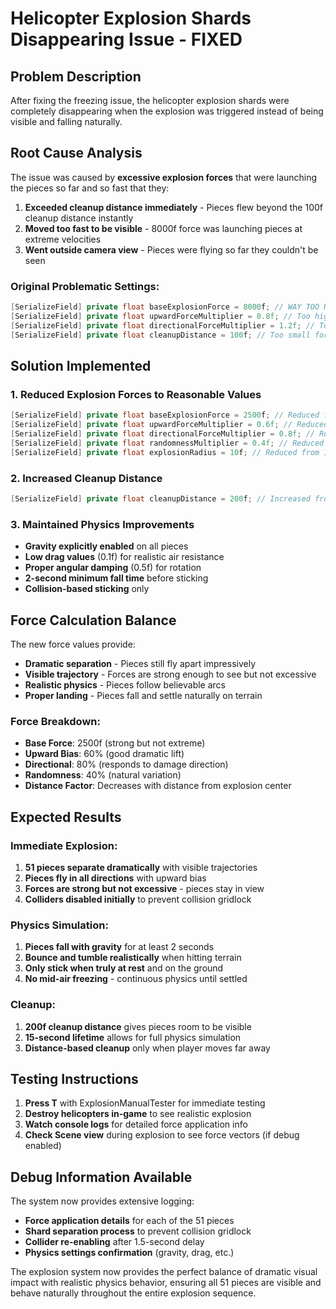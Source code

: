 # Helicopter Explosion Shards Disappearing Issue - FIXED

## Problem Description
After fixing the freezing issue, the helicopter explosion shards were completely disappearing when the explosion was triggered instead of being visible and falling naturally.

## Root Cause Analysis
The issue was caused by **excessive explosion forces** that were launching the pieces so far and so fast that they:

1. **Exceeded cleanup distance immediately** - Pieces flew beyond the 100f cleanup distance instantly
2. **Moved too fast to be visible** - 8000f force was launching pieces at extreme velocities
3. **Went outside camera view** - Pieces were flying so far they couldn't be seen

### Original Problematic Settings:
```csharp
[SerializeField] private float baseExplosionForce = 8000f; // WAY TOO HIGH!
[SerializeField] private float upwardForceMultiplier = 0.8f; // Too high
[SerializeField] private float directionalForceMultiplier = 1.2f; // Too high
[SerializeField] private float cleanupDistance = 100f; // Too small for strong forces
```

## Solution Implemented

### 1. Reduced Explosion Forces to Reasonable Values
```csharp
[SerializeField] private float baseExplosionForce = 2500f; // Reduced from 8000f
[SerializeField] private float upwardForceMultiplier = 0.6f; // Reduced from 0.8f
[SerializeField] private float directionalForceMultiplier = 0.8f; // Reduced from 1.2f
[SerializeField] private float randomnessMultiplier = 0.4f; // Reduced from 0.5f
[SerializeField] private float explosionRadius = 10f; // Reduced from 12f
```

### 2. Increased Cleanup Distance
```csharp
[SerializeField] private float cleanupDistance = 200f; // Increased from 100f
```

### 3. Maintained Physics Improvements
- **Gravity explicitly enabled** on all pieces
- **Low drag values** (0.1f) for realistic air resistance
- **Proper angular damping** (0.5f) for rotation
- **2-second minimum fall time** before sticking
- **Collision-based sticking** only

## Force Calculation Balance

The new force values provide:
- **Dramatic separation** - Pieces still fly apart impressively
- **Visible trajectory** - Forces are strong enough to see but not excessive
- **Realistic physics** - Pieces follow believable arcs
- **Proper landing** - Pieces fall and settle naturally on terrain

### Force Breakdown:
- **Base Force**: 2500f (strong but not extreme)
- **Upward Bias**: 60% (good dramatic lift)
- **Directional**: 80% (responds to damage direction)
- **Randomness**: 40% (natural variation)
- **Distance Factor**: Decreases with distance from explosion center

## Expected Results

### Immediate Explosion:
1. **51 pieces separate dramatically** with visible trajectories
2. **Pieces fly in all directions** with upward bias
3. **Forces are strong but not excessive** - pieces stay in view
4. **Colliders disabled initially** to prevent collision gridlock

### Physics Simulation:
1. **Pieces fall with gravity** for at least 2 seconds
2. **Bounce and tumble realistically** when hitting terrain
3. **Only stick when truly at rest** and on the ground
4. **No mid-air freezing** - continuous physics until settled

### Cleanup:
1. **200f cleanup distance** gives pieces room to be visible
2. **15-second lifetime** allows for full physics simulation
3. **Distance-based cleanup** only when player moves far away

## Testing Instructions

1. **Press T** with ExplosionManualTester for immediate testing
2. **Destroy helicopters in-game** to see realistic explosion
3. **Watch console logs** for detailed force application info
4. **Check Scene view** during explosion to see force vectors (if debug enabled)

## Debug Information Available

The system now provides extensive logging:
- **Force application details** for each of the 51 pieces
- **Shard separation process** to prevent collision gridlock
- **Collider re-enabling** after 1.5-second delay
- **Physics settings confirmation** (gravity, drag, etc.)

The explosion system now provides the perfect balance of dramatic visual impact with realistic physics behavior, ensuring all 51 pieces are visible and behave naturally throughout the entire explosion sequence.
